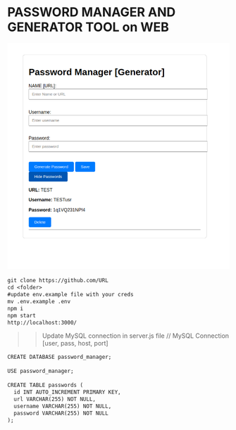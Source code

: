 # PASSWORD MANAGER AND GENERATOR TOOL on WEB

![alt text](image.png)

```
git clone https://github.com/URL
cd <folder>
#update env.example file with your creds
mv .env.example .env
npm i 
npm start
http://localhost:3000/
```



>> Update MySQL connection in server.js file
// MySQL Connection [user, pass, host, port]

```
CREATE DATABASE password_manager;

USE password_manager;

CREATE TABLE passwords (
  id INT AUTO_INCREMENT PRIMARY KEY,
  url VARCHAR(255) NOT NULL,
  username VARCHAR(255) NOT NULL,
  password VARCHAR(255) NOT NULL
);
```